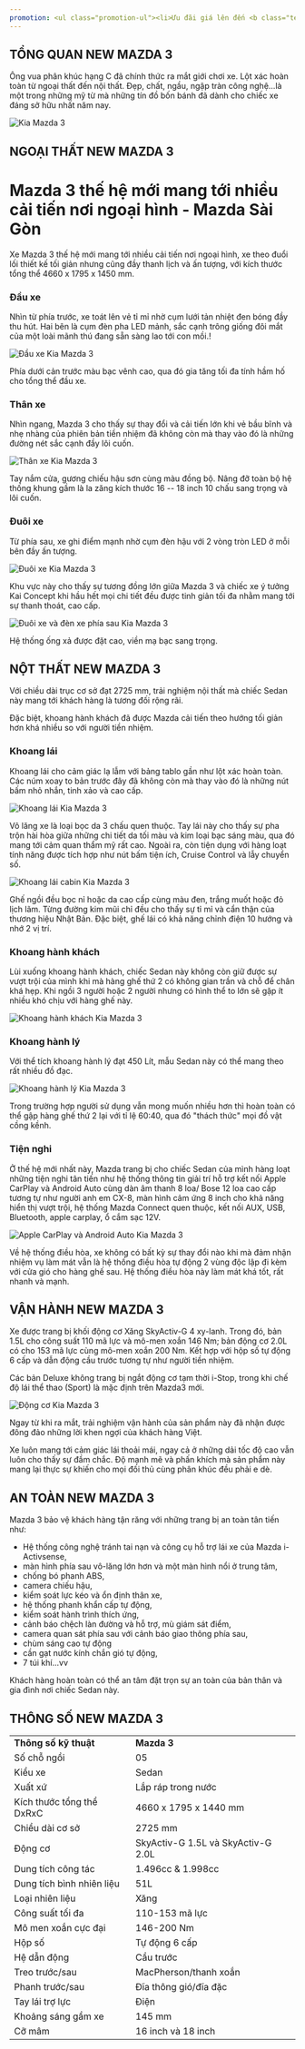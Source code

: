 ```yaml
---
promotion: <ul class="promotion-ul"><li>Ưu đãi giá lên đến <b class="text-primary">90 triệu đồng (*)</b></li><li>Hỗ trợ mua xe trả góp đến <b class="text-primary">85%</b></li><li>Trả trước chỉ từ <b class="text-primary">140 triệu</b> – nhận xe ngay!</li><li>Bảo hành chính hãng <b class="text-primary">3 năm/100.000km</b></li><li>Hỗ trợ các trường hợp khó vay, nợ xấu… Thủ tục hồ sơ nhanh chóng.</li><li>Tặng Gói phụ kiện chính hãng<br>* Phim cách nhiệt Llumar của Mỹ, <b class="text-primary">bảo hành 5 năm</b><br>* Thảm chân cao cấp<br>* Tấm lót khoang hành lý<br>* Led gầm trang trí<br>* Lippo sau<br>* Cánh hướng gió<br>* Túi đồ cứu hộ<br>(*) Áp dụng phiên bản và Đại lý theo quy định</li></ul>
---
```


## TỔNG QUAN NEW MAZDA 3

Ông vua phân khúc hạng C đã chính thức ra mắt giới chơi xe. Lột xác hoàn toàn từ ngoại thất đến nội thất. Đẹp, chất, ngầu, ngập tràn công nghệ...là một trong những mỹ từ mà những tín đồ bốn bánh đã dành cho chiếc xe đáng sở hữu nhất năm nay.

<div class="post-img-wrapper">
<Image src="https://res.cloudinary.com/dfhheac8o/image/upload/v1693455950/Mazda/Mazda-post/mazda3-tong-quan_gznjj7.jpg" alt="Kia Mazda 3" fill={true} />
</div>

## NGOẠI THẤT NEW MAZDA 3

# Mazda 3 thế hệ mới mang tới nhiều cải tiến nơi ngoại hình - Mazda Sài Gòn

Xe Mazda 3 thế hệ mới mang tới nhiều cải tiến nơi ngoại hình, xe theo đuổi lối thiết kế tối giản nhưng cũng đầy thanh lịch và ấn tượng, với kích thước tổng thể 4660 x 1795 x 1450 mm.

### Đầu xe

Nhìn từ phía trước, xe toát lên vẻ tỉ mỉ nhờ cụm lưới tản nhiệt đen bóng đầy thu hút. Hai bên là cụm đèn pha LED mảnh, sắc cạnh trông giống đôi mắt của một loài mãnh thú đang sẵn sàng lao tới con mồi.!

<div class="post-img-wrapper">
<Image src="https://res.cloudinary.com/dfhheac8o/image/upload/v1693455949/Mazda/Mazda-post/mazda3-dau-xe_so30oq.jpg" alt="Đầu xe Kia Mazda 3" fill={true} />
</div>

Phía dưới cản trước màu bạc vênh cao, qua đó gia tăng tối đa tính hầm hố cho tổng thể đầu xe.

### Thân xe

Nhìn ngang, Mazda 3 cho thấy sự thay đổi và cải tiến lớn khi vẻ bầu bĩnh và nhẹ nhàng của phiên bản tiền nhiệm đã không còn mà thay vào đó là những đường nét sắc cạnh đầy lôi cuốn.

<div class="post-img-wrapper">
<Image src="https://res.cloudinary.com/dfhheac8o/image/upload/v1693455951/Mazda/Mazda-post/mazda3-than-xe_b653xq.jpg" alt="Thân xe Kia Mazda 3" fill={true} />
</div>

Tay nắm cửa, gương chiếu hậu sơn cùng màu đồng bộ. Nâng đỡ toàn bộ hệ thống khung gầm là la zăng kích thước 16 -- 18 inch 10 chấu sang trọng và lôi cuốn.

### Đuôi xe

Từ phía sau, xe ghi điểm mạnh nhờ cụm đèn hậu với 2 vòng tròn LED ở mỗi bên đầy ấn tượng.

<div class="post-img-wrapper">
<Image src="https://res.cloudinary.com/dfhheac8o/image/upload/v1693455950/Mazda/Mazda-post/mazda3-duoi-xe-phia-sau_mmmi7b.jpg" alt="Đuôi xe Kia Mazda 3" fill={true} />
</div>

Khu vực này cho thấy sự tương đồng lớn giữa Mazda 3 và chiếc xe ý tưởng Kai Concept khi hầu hết mọi chi tiết đều được tinh giản tối đa nhằm mang tới sự thanh thoát, cao cấp.

<div class="post-img-wrapper">
<Image src="https://res.cloudinary.com/dfhheac8o/image/upload/v1693455950/Mazda/Mazda-post/mazda3-duoi-xe_pjvyl2.jpg" alt="Đuôi xe và đèn xe phía sau Kia Mazda 3" fill={true} />
</div>

Hệ thống ống xả được đặt cao, viền mạ bạc sang trọng.

## NỘT THẤT NEW MAZDA 3

Với chiều dài trục cơ sở đạt 2725 mm, trải nghiệm nội thất mà chiếc Sedan này mang tới khách hàng là tương đối rộng rãi.

Đặc biệt, khoang hành khách đã được Mazda cải tiến theo hướng tối giản hơn khá nhiều so với người tiền nhiệm.

### Khoang lái

Khoang lái cho cảm giác lạ lẫm với bảng tablo gần như lột xác hoàn toàn. Các núm xoay to bản trước đây đã không còn mà thay vào đó là những nút bấm nhỏ nhắn, tinh xảo và cao cấp.

<div class="post-img-wrapper">
<Image src="https://res.cloudinary.com/dfhheac8o/image/upload/v1693455950/Mazda/Mazda-post/mazda3-khoang-lai_blhzey.jpg" alt="Khoang lái Kia Mazda 3" fill={true} />
</div>

Vô lăng xe là loại bọc da 3 chấu quen thuộc. Tay lái này cho thấy sự pha trộn hài hòa giữa những chi tiết da tối màu và kim loại bạc sáng màu, qua đó mang tới cảm quan thẩm mỹ rất cao. Ngoài ra, còn tiện dụng với hàng loạt tính năng được tích hợp như nút bấm tiện ích, Cruise Control và lẫy chuyển số.

<div class="post-img-wrapper">
<Image src="https://res.cloudinary.com/dfhheac8o/image/upload/v1693455950/Mazda/Mazda-post/mazda3-cabin-khoang-lai_lzbm54.jpg" alt="Khoang lái cabin Kia Mazda 3" fill={true} />
</div>

Ghế ngồi đều bọc nỉ hoặc da cao cấp cùng màu đen, trắng muốt hoặc đỏ lịch lãm. Từng đường kim mũi chỉ đều cho thấy sự tỉ mỉ và cẩn thận của thương hiệu Nhật Bản. Đặc biệt, ghế lái có khả năng chỉnh điện 10 hướng và nhớ 2 vị trí.

### Khoang hành khách

Lùi xuống khoang hành khách, chiếc Sedan này không còn giữ được sự vượt trội của mình khi mà hàng ghế thứ 2 có không gian trần và chỗ để chân khá hẹp. Khi ngồi 3 người hoặc 2 người nhưng có hình thể to lớn sẽ gặp ít nhiều khó chịu với hàng ghế này.

<div class="post-img-wrapper">
<Image src="https://res.cloudinary.com/dfhheac8o/image/upload/v1693455949/Mazda/Mazda-post/mazda3-cabin-khoang-hanh-khach_piv0bx.jpg" alt="Khoang hành khách Kia Mazda 3" fill={true} />
</div>

### Khoang hành lý

Với thể tích khoang hành lý đạt 450 Lít, mẫu Sedan này có thể mang theo rất nhiều đồ đạc.

<div class="post-img-wrapper">
<Image src="https://res.cloudinary.com/dfhheac8o/image/upload/v1693455949/Mazda/Mazda-post/mazda3-cabin-khoang-hanh-ly_av3d85.jpg" alt="Khoang hành lý Kia Mazda 3" fill={true} />
</div>

Trong trường hợp người sử dụng vẫn mong muốn nhiều hơn thì hoàn toàn có thể gập hàng ghế thứ 2 lại với tỉ lệ 60:40, qua đó "thách thức" mọi đồ vật cồng kềnh.

### Tiện nghi

Ở thế hệ mới nhất này, Mazda trang bị cho chiếc Sedan của mình hàng loạt những tiện nghi tân tiến như hệ thống thông tin giải trí hỗ trợ kết nối Apple CarPlay và Android Auto cùng dàn âm thanh 8 loa/ Bose 12 loa cao cấp tương tự như người anh em CX-8, màn hình cảm ứng 8 inch cho khả năng hiển thị vượt trội, hệ thống Mazda Connect quen thuộc, kết nối AUX, USB, Bluetooth, apple carplay, ổ cắm sạc 12V.

<div class="post-img-wrapper">
<Image src="https://res.cloudinary.com/dfhheac8o/image/upload/v1693455949/Mazda/Mazda-post/mazda3-cabin-man-hinh-cam-ung_jcnomn.jpg" alt="Apple CarPlay và Android Auto Kia Mazda 3" fill={true} />
</div>

Về hệ thống điều hòa, xe không có bất kỳ sự thay đổi nào khi mà đảm nhận nhiệm vụ làm mát vẫn là hệ thống điều hòa tự động 2 vùng độc lập đi kèm với cửa gió cho hàng ghế sau. Hệ thống điều hòa này làm mát khá tốt, rất nhanh và mạnh.

## VẬN HÀNH NEW MAZDA 3

Xe được trang bị khối động cơ Xăng SkyActiv-G 4 xy-lanh. Trong đó, bản 1.5L cho công suất 110 mã lực và mô-men xoắn 146 Nm; bản động cơ 2.0L có cho 153 mã lực cùng mô-men xoắn 200 Nm. Kết hợp với hộp số tự động 6 cấp và dẫn động cầu trước tương tự như người tiền nhiệm.

Các bản Deluxe không trang bị ngắt động cơ tạm thời i-Stop, trong khi chế độ lái thể thao (Sport) là mặc định trên Mazda3 mới.

<div class="post-img-wrapper">
<Image src="https://res.cloudinary.com/dfhheac8o/image/upload/v1693455949/Mazda/Mazda-post/mazda3-dong-co_zp16yt.jpg" alt="Động cơ Kia Mazda 3" fill={true} />
</div>

Ngay từ khi ra mắt, trải nghiệm vận hành của sản phẩm này đã nhận được đông đảo những lời khen ngợi của khách hàng Việt.

Xe luôn mang tới cảm giác lái thoải mái, ngay cả ở những dải tốc độ cao vẫn luôn cho thấy sự đầm chắc. Độ mạnh mẽ và phấn khích mà sản phẩm này mang lại thực sự khiến cho mọi đối thủ cùng phân khúc đều phải e dè.

## AN TOÀN NEW MAZDA 3

Mazda 3 bảo vệ khách hàng tận răng với những trang bị an toàn tân tiến như:

- Hệ thống công nghệ tránh tai nạn và công cụ hỗ trợ lái xe của Mazda i-Activsense,
- màn hình phía sau vô-lăng lớn hơn và một màn hình nổi ở trung tâm,
- chống bó phanh ABS,
- camera chiếu hậu,
- kiểm soát lực kéo và ổn định thân xe,
- hệ thống phanh khẩn cấp tự động,
- kiểm soát hành trình thích ứng,
- cảnh báo chệch làn đường và hỗ trợ, mù giám sát điểm,
- camera quan sát phía sau với cảnh báo giao thông phía sau,
- chùm sáng cao tự động
- cần gạt nước kính chắn gió tự động,
- 7 túi khí...vv

Khách hàng hoàn toàn có thể an tâm đặt trọn sự an toàn của bản thân và gia đình nơi chiếc Sedan này.

## THÔNG SỐ NEW MAZDA 3

<table>
<tbody>
<tr>
<td><b>Thông số kỹ thuật</b></td>
<td><b>Mazda 3</b></td>
</tr>
<tr>
<td>Số chỗ ngồi</td>
<td>05</td>
</tr>
<tr>
<td>Kiểu xe</td>
<td>Sedan</td>
</tr>
<tr>
<td>Xuất xứ</td>
<td>Lắp ráp trong nước</td>
</tr>
<tr>
<td>Kích thước tổng thể DxRxC</td>
<td>4660 x 1795 x 1440 mm</td>
</tr>
<tr>
<td>Chiều dài cơ sở</td>
<td>2725 mm</td>
</tr>
<tr>
<td>Động cơ</td>
<td>SkyActiv-G 1.5L và SkyActiv-G 2.0L</td>
</tr>
<tr>
<td>Dung tích công tác</td>
<td>1.496cc &amp; 1.998cc</td>
</tr>
<tr>
<td>Dung tích bình nhiên liệu</td>
<td>51L</td>
</tr>
<tr>
<td>Loại nhiên liệu</td>
<td>Xăng</td>
</tr>
<tr>
<td>Công suất tối đa</td>
<td>110-153 mã lực</td>
</tr>
<tr>
<td>Mô men xoắn cực đại</td>
<td>146-200 Nm</td>
</tr>
<tr>
<td>Hộp số</td>
<td>Tự động 6 cấp</td>
</tr>
<tr>
<td>Hệ dẫn động</td>
<td>Cầu trước</td>
</tr>
<tr>
<td>Treo trước/sau</td>
<td>MacPherson/thanh xoắn</td>
</tr>
<tr>
<td>Phanh trước/sau</td>
<td>Đĩa thông gió/đĩa đặc</td>
</tr>
<tr>
<td>Tay lái trợ lực</td>
<td>Điện</td>
</tr>
<tr>
<td>Khoảng sáng gầm xe</td>
<td>145 mm</td>
</tr>
<tr>
<td>Cỡ mâm</td>
<td>16 inch và 18 inch</td>
</tr>
</tbody>
</table>
